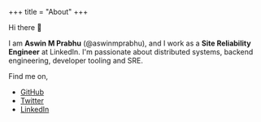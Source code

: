 +++
title = "About"
+++

Hi there :wave:

I am **Aswin M Prabhu** (@aswinmprabhu), and I work as a **Site Reliability Engineer** at LinkedIn. I'm passionate about distributed systems, backend engineering, developer tooling and SRE.

Find me on,

* [GitHub](https://github.com/aswinmprabhu)
* [Twitter](https://twitter.com/aswinmprabhu)
* [LinkedIn](https://linkedin.com/in/aswinmprabhu)